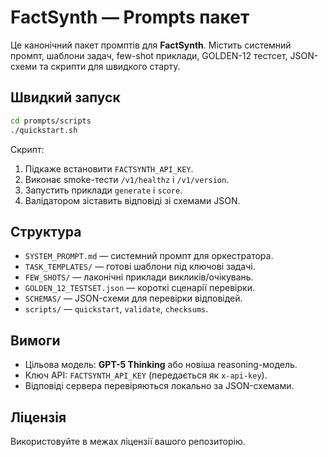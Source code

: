 # FactSynth — Prompts пакет

Це канонічний пакет промптів для **FactSynth**. Містить системний промпт, шаблони задач, few-shot приклади, GOLDEN-12 тестсет, JSON-схеми та скрипти для швидкого старту.

## Швидкий запуск

```bash
cd prompts/scripts
./quickstart.sh
```

Скрипт:

1. Підкаже встановити `FACTSYNTH_API_KEY`.
2. Виконає smoke-тести `/v1/healthz` і `/v1/version`.
3. Запустить приклади `generate` і `score`.
4. Валідатором зіставить відповіді зі схемами JSON.

## Структура

* `SYSTEM_PROMPT.md` — системний промпт для оркестратора.
* `TASK_TEMPLATES/` — готові шаблони під ключові задачі.
* `FEW_SHOTS/` — лаконічні приклади викликів/очікувань.
* `GOLDEN_12_TESTSET.json` — короткі сценарії перевірки.
* `SCHEMAS/` — JSON-схеми для перевірки відповідей.
* `scripts/` — `quickstart`, `validate`, `checksums`.

## Вимоги

* Цільова модель: **GPT-5 Thinking** або новіша reasoning-модель.
* Ключ API: `FACTSYNTH_API_KEY` (передається як `x-api-key`).
* Відповіді сервера перевіряються локально за JSON-схемами.

## Ліцензія

Використовуйте в межах ліцензії вашого репозиторію.

